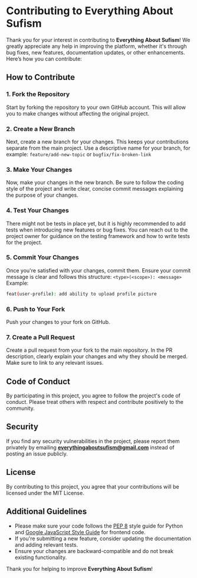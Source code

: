 # Contributing to **Everything About Sufism**
Thank you for your interest in contributing to **Everything About Sufism**! We greatly appreciate any help in improving the platform, whether it's through bug fixes, new features, documentation updates, or other enhancements. Here’s how you can contribute:

## How to Contribute
### 1. Fork the Repository
Start by forking the repository to your own GitHub account. This will allow you to make changes without affecting the original project.

### 2. Create a New Branch
Next, create a new branch for your changes. This keeps your contributions separate from the main project. Use a descriptive name for your branch, for example:
`feature/add-new-topic` or `bugfix/fix-broken-link`

### 3. Make Your Changes
Now, make your changes in the new branch. Be sure to follow the coding style of the project and write clear, concise commit messages explaining the purpose of your changes.

### 4. Test Your Changes
There might not be tests in place yet, but it is highly recommended to add tests when introducing new features or bug fixes. You can reach out to the project owner for guidance on the testing framework and how to write tests for the project.

### 5. Commit Your Changes
Once you're satisfied with your changes, commit them. Ensure your commit message is clear and follows this structure:
`<type>(<scope>): <message>`
Example:
```bash
feat(user-profile): add ability to upload profile picture
```

### 6. Push to Your Fork
Push your changes to your fork on GitHub.

### 7. Create a Pull Request
Create a pull request from your fork to the main repository. In the PR description, clearly explain your changes and why they should be merged. Make sure to link to any relevant issues.

## Code of Conduct
By participating in this project, you agree to follow the project's code of conduct. Please treat others with respect and contribute positively to the community.

## Security
If you find any security vulnerabilities in the project, please report them privately by emailing **everythingaboutsufism@gmail.com** instead of posting an issue publicly.

## License
By contributing to this project, you agree that your contributions will be licensed under the MIT License.

## Additional Guidelines
- Please make sure your code follows the [PEP 8](https://www.python.org/dev/peps/pep-0008/) style guide for Python and [Google JavaScript Style Guide](https://google.github.io/styleguide/jsguide.html) for frontend code.
- If you're submitting a new feature, consider updating the documentation and adding relevant tests.
- Ensure your changes are backward-compatible and do not break existing functionality.

Thank you for helping to improve **Everything About Sufism**!